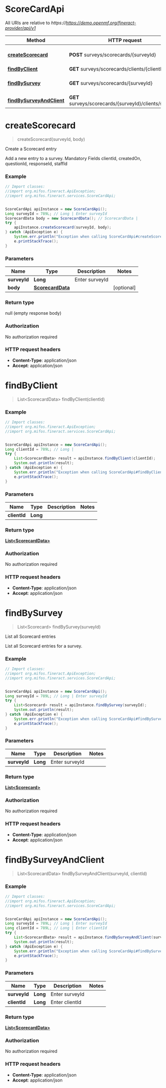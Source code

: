 # ScoreCardApi

All URIs are relative to *https://https://demo.openmf.org/fineract-provider/api/v1*

Method | HTTP request | Description
------------- | ------------- | -------------
[**createScorecard**](ScoreCardApi.md#createScorecard) | **POST** surveys/scorecards/{surveyId} | Create a Scorecard entry
[**findByClient**](ScoreCardApi.md#findByClient) | **GET** surveys/scorecards/clients/{clientId} | 
[**findBySurvey**](ScoreCardApi.md#findBySurvey) | **GET** surveys/scorecards/{surveyId} | List all Scorecard entries
[**findBySurveyAndClient**](ScoreCardApi.md#findBySurveyAndClient) | **GET** surveys/scorecards/{surveyId}/clients/{clientId} | 


<a name="createScorecard"></a>
# **createScorecard**
> createScorecard(surveyId, body)

Create a Scorecard entry

Add a new entry to a survey.  Mandatory Fields clientId, createdOn, questionId, responseId, staffId

### Example
```java
// Import classes:
//import org.mifos.fineract.ApiException;
//import org.mifos.fineract.services.ScoreCardApi;


ScoreCardApi apiInstance = new ScoreCardApi();
Long surveyId = 789L; // Long | Enter surveyId
ScorecardData body = new ScorecardData(); // ScorecardData | 
try {
    apiInstance.createScorecard(surveyId, body);
} catch (ApiException e) {
    System.err.println("Exception when calling ScoreCardApi#createScorecard");
    e.printStackTrace();
}
```

### Parameters

Name | Type | Description  | Notes
------------- | ------------- | ------------- | -------------
 **surveyId** | **Long**| Enter surveyId |
 **body** | [**ScorecardData**](ScorecardData.md)|  | [optional]

### Return type

null (empty response body)

### Authorization

No authorization required

### HTTP request headers

 - **Content-Type**: application/json
 - **Accept**: application/json

<a name="findByClient"></a>
# **findByClient**
> List&lt;ScorecardData&gt; findByClient(clientId)



### Example
```java
// Import classes:
//import org.mifos.fineract.ApiException;
//import org.mifos.fineract.services.ScoreCardApi;


ScoreCardApi apiInstance = new ScoreCardApi();
Long clientId = 789L; // Long | 
try {
    List<ScorecardData> result = apiInstance.findByClient(clientId);
    System.out.println(result);
} catch (ApiException e) {
    System.err.println("Exception when calling ScoreCardApi#findByClient");
    e.printStackTrace();
}
```

### Parameters

Name | Type | Description  | Notes
------------- | ------------- | ------------- | -------------
 **clientId** | **Long**|  |

### Return type

[**List&lt;ScorecardData&gt;**](ScorecardData.md)

### Authorization

No authorization required

### HTTP request headers

 - **Content-Type**: application/json
 - **Accept**: application/json

<a name="findBySurvey"></a>
# **findBySurvey**
> List&lt;Scorecard&gt; findBySurvey(surveyId)

List all Scorecard entries

List all Scorecard entries for a survey.

### Example
```java
// Import classes:
//import org.mifos.fineract.ApiException;
//import org.mifos.fineract.services.ScoreCardApi;


ScoreCardApi apiInstance = new ScoreCardApi();
Long surveyId = 789L; // Long | Enter surveyId
try {
    List<Scorecard> result = apiInstance.findBySurvey(surveyId);
    System.out.println(result);
} catch (ApiException e) {
    System.err.println("Exception when calling ScoreCardApi#findBySurvey");
    e.printStackTrace();
}
```

### Parameters

Name | Type | Description  | Notes
------------- | ------------- | ------------- | -------------
 **surveyId** | **Long**| Enter surveyId |

### Return type

[**List&lt;Scorecard&gt;**](Scorecard.md)

### Authorization

No authorization required

### HTTP request headers

 - **Content-Type**: application/json
 - **Accept**: application/json

<a name="findBySurveyAndClient"></a>
# **findBySurveyAndClient**
> List&lt;ScorecardData&gt; findBySurveyAndClient(surveyId, clientId)



### Example
```java
// Import classes:
//import org.mifos.fineract.ApiException;
//import org.mifos.fineract.services.ScoreCardApi;


ScoreCardApi apiInstance = new ScoreCardApi();
Long surveyId = 789L; // Long | Enter surveyId
Long clientId = 789L; // Long | Enter clientId
try {
    List<ScorecardData> result = apiInstance.findBySurveyAndClient(surveyId, clientId);
    System.out.println(result);
} catch (ApiException e) {
    System.err.println("Exception when calling ScoreCardApi#findBySurveyAndClient");
    e.printStackTrace();
}
```

### Parameters

Name | Type | Description  | Notes
------------- | ------------- | ------------- | -------------
 **surveyId** | **Long**| Enter surveyId |
 **clientId** | **Long**| Enter clientId |

### Return type

[**List&lt;ScorecardData&gt;**](ScorecardData.md)

### Authorization

No authorization required

### HTTP request headers

 - **Content-Type**: application/json
 - **Accept**: application/json

